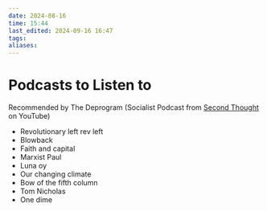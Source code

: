 ```yaml
---
date: 2024-08-16
time: 15:44
last_edited: 2024-09-16 16:47
tags: 
aliases: 
---
```

# Podcasts to Listen to
Recommended by The Deprogram (Socialist Podcast from [Second Thought](https://www.youtube.com/@SecondThought) on YouTube)
- Revolutionary left rev left
- Blowback
- Faith and capital
- Marxist Paul
- Luna oy
- Our changing climate
- Bow of the fifth column
- Tom Nicholas
- One dime
